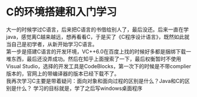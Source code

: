 # C的环境搭建和入门学习

大一的时候学过C语言，后来把C语言的书借给别人了，最后没还。后来一直在学java，感觉离C越来越远，想再看看C，于是买了《C程序设计语言》，既然如此就当自己是初学者，从新开始学习C语言。</br>
第一步是搭建C语言的开发环境，VC++6.0在百度上找的时候好多都是捆绑下载一堆东西，最后还没弄成功。然后在知乎上面搜索了一下，最后权衡暂时不使用Visual Studio，选择的开发工具是CodeBlocks，第一次下的时候是不带complier版本的，官网上的带编译器的版本已经下载不了。</br>
我再次学习C主要是带着疑问：面向对象和面向过程的区别是什么？Java和C的区别是什么？
学习的目标就是，学了之后写windows桌面程序</br>

